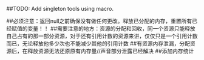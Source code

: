 ##TODO:
Add singleton tools using macro.

##必须注意：返回null之前确保没有做任何更改。释放已分配的内存，重置所有已经赋值的变量！！
##需要注意的地方：资源的分配和回收，同一个资源只能释放自己占有的那一部分资源，对于还有引用计数的资源来讲，仅仅只是一个引用计数而已，无论释放他多少次也不能减少其他的引用计数
##有资源内存泄漏，分配资源后，在释放资源无法还原原有内存量//声音部分泄露已经解决
##添加内存统计